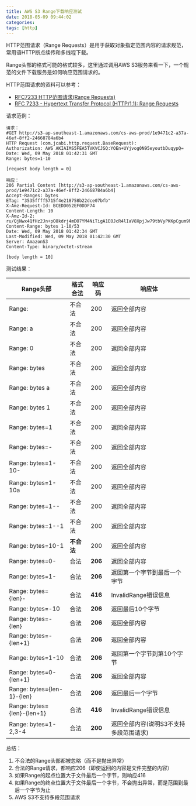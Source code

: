 ```yaml
---
title: AWS S3 Range下载响应测试
date: 2018-05-09 09:44:02
categories:
tags: [http]
---
```


HTTP范围请求（Range Requests）是用于获取对象指定范围内容的请求规范，常用语HTTP断点续传和多线程下载。

Range头部的格式可能的格式较多，这里通过调用AWS S3服务来看一下，一个规范的文件下载服务是如何响应范围请求的。

HTTP范围请求的资料可以参考：

- [RFC7233 HTTP范围请求(Range Requests)](https://blog.csdn.net/u012062760/article/details/77096479)
- [RFC 7233 - Hypertext Transfer Protocol (HTTP/1.1): Range Requests](https://tools.ietf.org/html/rfc7233)

<!-- more -->

请求范例：

```
请求：
#GET http://s3-ap-southeast-1.amazonaws.com/cs-aws-prod/1e9471c2-a37a-46ef-8ff2-24668784a6b4
HTTP Request (com.jcabi.http.request.BaseRequest):
Authorization: AWS AKIAIMS5FEA5TVKVCJSQ:YOEn+UYjvog0N95eyoutbDuqypQ=
Date: Wed, 09 May 2018 01:42:31 GMT
Range: bytes=1-10

[request body length = 0]

响应：
206 Partial Content [http://s3-ap-southeast-1.amazonaws.com/cs-aws-prod/1e9471c2-a37a-46ef-8ff2-24668784a6b4]
Accept-Ranges: bytes
ETag: "3535ffff5715f4e218758b22dce07bfb"
X-Amz-Request-Id: BCEDD052EF0DDF74
Content-Length: 10
X-Amz-Id-2: ru/QjNwx4QfHz2Jn+pO8kdrj4mDO7YM4NiTigA1EOJcR4lIaV8XpjJw79tbVyPKKpCgum9htdYM=
Content-Range: bytes 1-10/53
Date: Wed, 09 May 2018 01:42:34 GMT
Last-Modified: Wed, 09 May 2018 01:42:30 GMT
Server: AmazonS3
Content-Type: binary/octet-stream

[body length = 10]
```

测试结果：

| Range头部                  |  格式合法  |响应码  | 响应体                     |
|----------------------------|----------|-------|----------------------------|
| Range:                     | 不合法    |   200      |  返回全部内容               |
| Range: a                   | 不合法    |   200      |  返回全部内容               |
| Range: 0                   | 不合法    |   200      |  返回全部内容               |
| Range: bytes               | 不合法    |   200      |  返回全部内容               |
| Range: bytes a             | 不合法    |   200      |  返回全部内容               |
| Range: bytes 1             | 不合法    |   200      |  返回全部内容               |
| Range: bytes=1             | 不合法    |   200      |  返回全部内容               |
| Range: bytes=-             | 不合法    |   200      |  返回全部内容               |
| Range: bytes=1-10-         | 不合法    |   200      |  返回全部内容               |
| Range: bytes=1-10a         | 不合法    |   200      |  返回全部内容               |
| Range: bytes=1--           | 不合法    |   200      |  返回全部内容               |
| Range: bytes=1--1          | 不合法    |   200      |  返回全部内容               |
| Range: bytes=10-1          | **不合法**|   200      |  返回全部内容               |
| Range: bytes=0-            | 合法      | **206**    |  返回全部内容               |
| Range: bytes=1-            | 合法      | **206**    |  返回第一个字节到最后一个字节 |
| Range: bytes={len}-        | 合法      | **416**    |  InvalidRange错误信息       |
| Range: bytes=-10           | 合法      | **206**    |  返回最后10个字节           |
| Range: bytes=-{len}        | 合法      | **206**    |  返回全部内容               |
| Range: bytes=-{len+1}      | 合法      | **206**    |  返回全部内容               |
| Range: bytes=1-10          | 合法      | **206**    |  返回第一个字节到第10个字节  |
| Range: bytes=0-{len+1}     | 合法      | **206**    |  返回全部内容               |
| Range: bytes={len-1}-{len} | 合法      | **206**    |  返回最后一个字节            |
| Range: bytes={len}-{len+1} | 合法      | **416**    | InvalidRange错误信息       |
| Range: bytes=1-2,3-4       | 合法      | **200**    | 返回全部内容(说明S3不支持多段范围请求)  |


总结：
1. 不合法的Range头部都被忽略（而不是抛出异常）
2. 合法的Range请求，都响应206（即使返回的内容是文件完整的内容）
3. 如果Range的起点位置大于文件最后一个字节，则响应416
4. 如果Range的终点位置大于文件最后一个字节，不会抛出异常，而是范围到最后一个字节为止
5. AWS S3不支持多段范围请求